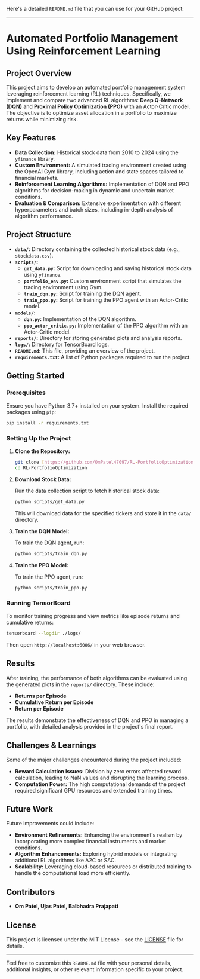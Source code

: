 Here's a detailed `README.md` file that you can use for your GitHub project:

---

# **Automated Portfolio Management Using Reinforcement Learning**

## **Project Overview**

This project aims to develop an automated portfolio management system leveraging reinforcement learning (RL) techniques. Specifically, we implement and compare two advanced RL algorithms: **Deep Q-Network (DQN)** and **Proximal Policy Optimization (PPO)** with an Actor-Critic model. The objective is to optimize asset allocation in a portfolio to maximize returns while minimizing risk.

## **Key Features**

- **Data Collection:** Historical stock data from 2010 to 2024 using the `yfinance` library.
- **Custom Environment:** A simulated trading environment created using the OpenAI Gym library, including action and state spaces tailored to financial markets.
- **Reinforcement Learning Algorithms:** Implementation of DQN and PPO algorithms for decision-making in dynamic and uncertain market conditions.
- **Evaluation & Comparison:** Extensive experimentation with different hyperparameters and batch sizes, including in-depth analysis of algorithm performance.

## **Project Structure**

- **`data/`:** Directory containing the collected historical stock data (e.g., `stockdata.csv`).
- **`scripts/`:**
  - **`get_data.py`:** Script for downloading and saving historical stock data using `yfinance`.
  - **`portfolio_env.py`:** Custom environment script that simulates the trading environment using Gym.
  - **`train_dqn.py`:** Script for training the DQN agent.
  - **`train_ppo.py`:** Script for training the PPO agent with an Actor-Critic model.
- **`models/`:**
  - **`dqn.py`:** Implementation of the DQN algorithm.
  - **`ppo_actor_critic.py`:** Implementation of the PPO algorithm with an Actor-Critic model.
- **`reports/`:** Directory for storing generated plots and analysis reports.
- **`logs/`:** Directory for TensorBoard logs.
- **`README.md`:** This file, providing an overview of the project.
- **`requirements.txt`:** A list of Python packages required to run the project.

## **Getting Started**

### **Prerequisites**

Ensure you have Python 3.7+ installed on your system. Install the required packages using `pip`:

```bash
pip install -r requirements.txt
```

### **Setting Up the Project**

1. **Clone the Repository:**

   ```bash
   git clone [https://github.com/OmPatel47097/RL-PortfolioOptimization.git](https://github.com/OmPatel47097/RL-PortfolioOptimization.git)
   cd RL-PortfolioOptimization
   ```

2. **Download Stock Data:**

   Run the data collection script to fetch historical stock data:

   ```bash
   python scripts/get_data.py
   ```

   This will download data for the specified tickers and store it in the `data/` directory.

3. **Train the DQN Model:**

   To train the DQN agent, run:

   ```bash
   python scripts/train_dqn.py
   ```

4. **Train the PPO Model:**

   To train the PPO agent, run:

   ```bash
   python scripts/train_ppo.py
   ```

### **Running TensorBoard**

To monitor training progress and view metrics like episode returns and cumulative returns:

```bash
tensorboard --logdir ./logs/
```

Then open `http://localhost:6006/` in your web browser.

## **Results**

After training, the performance of both algorithms can be evaluated using the generated plots in the `reports/` directory. These include:

- **Returns per Episode**
- **Cumulative Return per Episode**
- **Return per Episode**

The results demonstrate the effectiveness of DQN and PPO in managing a portfolio, with detailed analysis provided in the project's final report.

## **Challenges & Learnings**

Some of the major challenges encountered during the project included:

- **Reward Calculation Issues:** Division by zero errors affected reward calculation, leading to NaN values and disrupting the learning process.
- **Computation Power:** The high computational demands of the project required significant GPU resources and extended training times.

## **Future Work**

Future improvements could include:

- **Environment Refinements:** Enhancing the environment's realism by incorporating more complex financial instruments and market conditions.
- **Algorithm Enhancements:** Exploring hybrid models or integrating additional RL algorithms like A2C or SAC.
- **Scalability:** Leveraging cloud-based resources or distributed training to handle the computational load more efficiently.

## **Contributors**

- **Om Patel, Ujas Patel, Balbhadra Prajapati**

## **License**

This project is licensed under the MIT License - see the [LICENSE](LICENSE) file for details.

---

Feel free to customize this `README.md` file with your personal details, additional insights, or other relevant information specific to your project.

